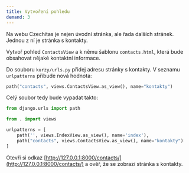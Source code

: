 ```yaml
---
title: Vytvoření pohledu
demand: 3
---
```


Na webu Czechitas je nejen úvodní stránka, ale řada dalších stránek. Jednou z ní je stránka s kontakty.

Vytvoř pohled `ContactsView` a k němu šablonu `contacts.html`, která bude obsahovat nějaké kontaktní informace.

Do souboru `kurzy/urls.py` přidej adresu stránky s kontakty. V seznamu `urlpatterns` přibude nová hodnota:

```python
path("contacts", views.ContactsView.as_view(), name="kontakty")
```

Celý soubor tedy bude vypadat takto:

```python
from django.urls import path

from . import views

urlpatterns = [
    path('', views.IndexView.as_view(), name='index'),
    path("contacts", views.ContactsView.as_view(), name="kontakty")
]
```


Otevři si odkaz [http://127.0.0.1:8000/contacts/](http://127.0.0.1:8000/contacts/) a ověř, že se zobrazí stránka s kontakty.
